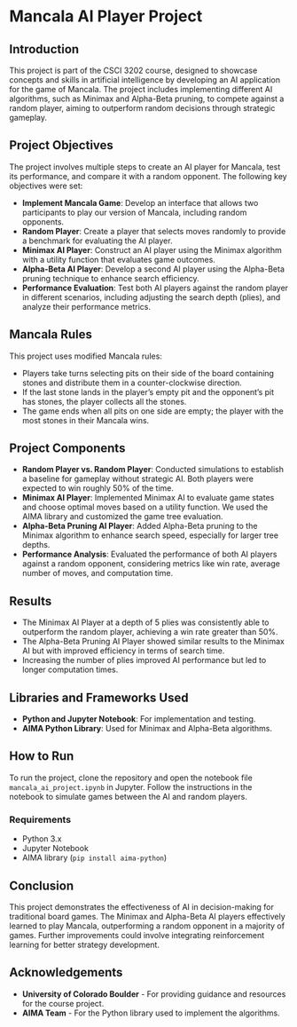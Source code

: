 # Mancala AI Player Project

## Introduction

This project is part of the CSCI 3202 course, designed to showcase concepts and skills in artificial intelligence by developing an AI application for the game of Mancala. The project includes implementing different AI algorithms, such as Minimax and Alpha-Beta pruning, to compete against a random player, aiming to outperform random decisions through strategic gameplay.

## Project Objectives

The project involves multiple steps to create an AI player for Mancala, test its performance, and compare it with a random opponent. The following key objectives were set:

- **Implement Mancala Game**: Develop an interface that allows two participants to play our version of Mancala, including random opponents.
- **Random Player**: Create a player that selects moves randomly to provide a benchmark for evaluating the AI player.
- **Minimax AI Player**: Construct an AI player using the Minimax algorithm with a utility function that evaluates game outcomes.
- **Alpha-Beta AI Player**: Develop a second AI player using the Alpha-Beta pruning technique to enhance search efficiency.
- **Performance Evaluation**: Test both AI players against the random player in different scenarios, including adjusting the search depth (plies), and analyze their performance metrics.

## Mancala Rules

This project uses modified Mancala rules:

- Players take turns selecting pits on their side of the board containing stones and distribute them in a counter-clockwise direction.
- If the last stone lands in the player’s empty pit and the opponent’s pit has stones, the player collects all the stones.
- The game ends when all pits on one side are empty; the player with the most stones in their Mancala wins.

## Project Components

- **Random Player vs. Random Player**: Conducted simulations to establish a baseline for gameplay without strategic AI. Both players were expected to win roughly 50% of the time.
- **Minimax AI Player**: Implemented Minimax AI to evaluate game states and choose optimal moves based on a utility function. We used the AIMA library and customized the game tree evaluation.
- **Alpha-Beta Pruning AI Player**: Added Alpha-Beta pruning to the Minimax algorithm to enhance search speed, especially for larger tree depths.
- **Performance Analysis**: Evaluated the performance of both AI players against a random opponent, considering metrics like win rate, average number of moves, and computation time.

## Results

- The Minimax AI Player at a depth of 5 plies was consistently able to outperform the random player, achieving a win rate greater than 50%.
- The Alpha-Beta Pruning AI Player showed similar results to the Minimax AI but with improved efficiency in terms of search time.
- Increasing the number of plies improved AI performance but led to longer computation times.

## Libraries and Frameworks Used

- **Python and Jupyter Notebook**: For implementation and testing.
- **AIMA Python Library**: Used for Minimax and Alpha-Beta algorithms.

## How to Run

To run the project, clone the repository and open the notebook file `mancala_ai_project.ipynb` in Jupyter. Follow the instructions in the notebook to simulate games between the AI and random players.

### Requirements

- Python 3.x
- Jupyter Notebook
- AIMA library (`pip install aima-python`)

## Conclusion

This project demonstrates the effectiveness of AI in decision-making for traditional board games. The Minimax and Alpha-Beta AI players effectively learned to play Mancala, outperforming a random opponent in a majority of games. Further improvements could involve integrating reinforcement learning for better strategy development.

## Acknowledgements

- **University of Colorado Boulder** - For providing guidance and resources for the course project.
- **AIMA Team** - For the Python library used to implement the algorithms.
